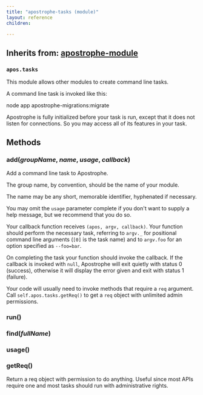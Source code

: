 ```yaml
---
title: "apostrophe-tasks (module)"
layout: reference
children:

---
```

## Inherits from: [apostrophe-module](../apostrophe-module/index.html)
### `apos.tasks`
This module allows other modules to create command line tasks.

A command line task is invoked like this:

node app apostrophe-migrations:migrate

Apostrophe is fully initialized before your task is run, except that it does
not listen for connections. So you may access all of its features in your task.


## Methods
### add(*groupName*, *name*, *usage*, *callback*)
Add a command line task to Apostrophe.

The group name, by convention, should be the name of your module.

The name may be any short, memorable identifier, hyphenated if necessary.

You may omit the `usage` parameter complete if you don't want to supply
a help message, but we recommend that you do so.

Your callback function receives `(apos, argv, callback)`. Your
function should perform the necessary task, referring to
`argv._` for positional command line arguments (`[0]` is the task name)
and to `argv.foo` for an option specified as `--foo=bar`.

On completing the task your function should invoke the callback.
If the callback is invoked with `null`, Apostrophe will exit quietly
with status 0 (success), otherwise it will display the error given
and exit with status 1 (failure).

Your code will usually need to invoke methods that require a `req` argument.
Call `self.apos.tasks.getReq()` to get a `req` object with
unlimited admin permissions.
### run()

### find(*fullName*)

### usage()

### getReq()
Return a req object with permission to do anything.
Useful since most APIs require one and most tasks
should run with administrative rights.
